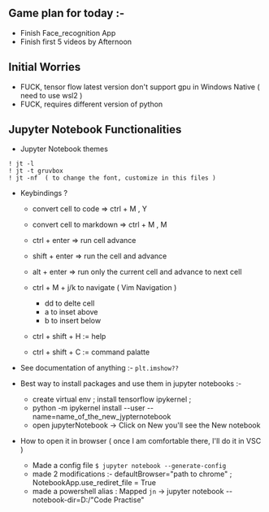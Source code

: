 ## Game plan for today :-
- Finish Face_recognition App
- Finish first 5 videos by Afternoon


## Initial Worries
- FUCK, tensor flow latest version don't support gpu in Windows Native ( need to use wsl2 )
- FUCK, requires different version of python

## Jupyter Notebook Functionalities

- Jupyter Notebook themes
```ipynb
! jt -l
! jt -t gruvbox
! jt -nf  ( to change the font, customize in this files )
```

- Keybindings ?
    - convert cell to code     => ctrl + M , Y
    - convert cell to markdown => ctrl + M , M

    - ctrl + enter  => run cell advance
    - shift + enter => run the cell and advance
    - alt + enter   => run only the current cell and advance to next cell
    - ctrl + M + j/k to navigate ( Vim Navigation )
        - dd to delte cell
        - a to inset above
        - b to insert below 
    - ctrl + shift + H := help
    - ctrl + shift + C := command palatte

- See documentation of anything :-
    `plt.imshow??`


- Best way to install packages and use them in jupyter notebooks :-
    - create virtual env ; install tensorflow ipykernel ; 
    - python -m ipykernel install --user --name=name_of_the_new_jypternotebook
    - open jupyterNotebook -> Click on New you'll see the New notebook


- How to open it in browser ( once I am comfortable there, I'll do it in VSC )
    - Made a config file ```$ jupyter notebook --generate-config ```
    - made 2 modifications :- defaultBrowser="path to chrome" ; NotebookApp.use_rediret_file = True
    - made a powershell alias : Mapped `jn` -> jupyter notebook --notebook-dir=D:/"Code Practise"